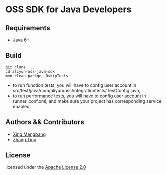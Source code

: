 # OSS SDK for Java Developers

## Requirements

- Java 6+

## Build

```shell
git clone ...
cd aliyun-oss-java-sdk
mvn clean packge -DskipTests
```

- to run function tests, you will have to config user account in src/test/java/com/aliyun/oss/integrationtests/TestConfig.java, 
- to run performance tests, you will have to config user account in runner_conf.xml,
  and make sure your project has corresponding service enabled.


## Authors && Contributors

- [Xing Mengbang](https://github.com/xingfeng2510)
- [Zhang Ting](https://github.com/dengwu12)

## License

licensed under the [Apache License 2.0](https://www.apache.org/licenses/LICENSE-2.0.html)